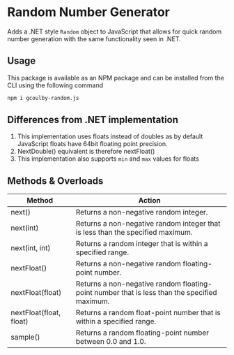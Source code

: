 # Random Number Generator

Adds a .NET style `Random` object to JavaScript that allows for quick random number generation with the same functionality seen in .NET. 

## Usage

This package is available as an NPM package and can be installed from the CLI using the following command

```bash
npm i gcoulby-random.js
```



## Differences from .NET implementation

1. This implementation uses floats instead of doubles as by default JavaScript floats have 64bit floating point precision.
2. NextDouble() equivalent is therefore nextFloat()
3. This implementation also supports `min` and `max` values for floats



## Methods & Overloads

| Method                  | Action                                                       |
| ----------------------- | ------------------------------------------------------------ |
| next()                  | Returns a non-negative random integer.                       |
| next(int)               | Returns a non-negative random integer that is less than the specified maximum. |
| next(int, int)          | Returns a random integer that is within a specified range.   |
| nextFloat()             | Returns a non-negative random floating-point number.         |
| nextFloat(float)        | Returns a non-negative random floating-point number that is less than the specified maximum. |
| nextFloat(float, float) | Returns a random float-point number that is within a specified range. |
| sample()                | Returns a random floating-point number between 0.0 and 1.0.  |

